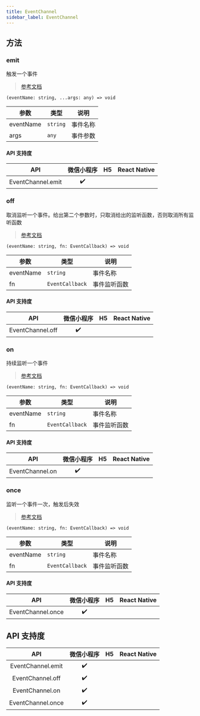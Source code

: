 ```yaml
---
title: EventChannel
sidebar_label: EventChannel
---
```


## 方法

### emit

触发一个事件

> [参考文档](https://developers.weixin.qq.com/miniprogram/dev/api/route/EventChannel.emit.html)

```tsx
(eventName: string, ...args: any) => void
```

<table>
  <thead>
    <tr>
      <th>参数</th>
      <th>类型</th>
      <th>说明</th>
    </tr>
  </thead>
  <tbody>
    <tr>
      <td>eventName</td>
      <td><code>string</code></td>
      <td>事件名称</td>
    </tr>
    <tr>
      <td>args</td>
      <td><code>any</code></td>
      <td>事件参数</td>
    </tr>
  </tbody>
</table>

#### API 支持度

| API | 微信小程序 | H5 | React Native |
| :---: | :---: | :---: | :---: |
| EventChannel.emit | ✔️ |  |  |

### off

取消监听一个事件。给出第二个参数时，只取消给出的监听函数，否则取消所有监听函数

> [参考文档](https://developers.weixin.qq.com/miniprogram/dev/api/route/EventChannel.off.html)

```tsx
(eventName: string, fn: EventCallback) => void
```

<table>
  <thead>
    <tr>
      <th>参数</th>
      <th>类型</th>
      <th>说明</th>
    </tr>
  </thead>
  <tbody>
    <tr>
      <td>eventName</td>
      <td><code>string</code></td>
      <td>事件名称</td>
    </tr>
    <tr>
      <td>fn</td>
      <td><code>EventCallback</code></td>
      <td>事件监听函数</td>
    </tr>
  </tbody>
</table>

#### API 支持度

| API | 微信小程序 | H5 | React Native |
| :---: | :---: | :---: | :---: |
| EventChannel.off | ✔️ |  |  |

### on

持续监听一个事件

> [参考文档](https://developers.weixin.qq.com/miniprogram/dev/api/route/EventChannel.on.html)

```tsx
(eventName: string, fn: EventCallback) => void
```

<table>
  <thead>
    <tr>
      <th>参数</th>
      <th>类型</th>
      <th>说明</th>
    </tr>
  </thead>
  <tbody>
    <tr>
      <td>eventName</td>
      <td><code>string</code></td>
      <td>事件名称</td>
    </tr>
    <tr>
      <td>fn</td>
      <td><code>EventCallback</code></td>
      <td>事件监听函数</td>
    </tr>
  </tbody>
</table>

#### API 支持度

| API | 微信小程序 | H5 | React Native |
| :---: | :---: | :---: | :---: |
| EventChannel.on | ✔️ |  |  |

### once

监听一个事件一次，触发后失效

> [参考文档](https://developers.weixin.qq.com/miniprogram/dev/api/route/EventChannel.once.html)

```tsx
(eventName: string, fn: EventCallback) => void
```

<table>
  <thead>
    <tr>
      <th>参数</th>
      <th>类型</th>
      <th>说明</th>
    </tr>
  </thead>
  <tbody>
    <tr>
      <td>eventName</td>
      <td><code>string</code></td>
      <td>事件名称</td>
    </tr>
    <tr>
      <td>fn</td>
      <td><code>EventCallback</code></td>
      <td>事件监听函数</td>
    </tr>
  </tbody>
</table>

#### API 支持度

| API | 微信小程序 | H5 | React Native |
| :---: | :---: | :---: | :---: |
| EventChannel.once | ✔️ |  |  |

## API 支持度

| API | 微信小程序 | H5 | React Native |
| :---: | :---: | :---: | :---: |
| EventChannel.emit | ✔️ |  |  |
| EventChannel.off | ✔️ |  |  |
| EventChannel.on | ✔️ |  |  |
| EventChannel.once | ✔️ |  |  |
